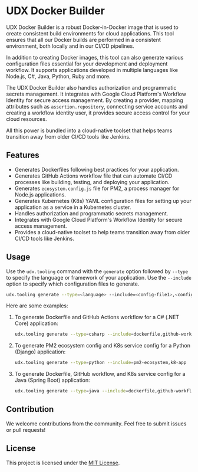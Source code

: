 # UDX Docker Builder

UDX Docker Builder is a robust Docker-in-Docker image that is used to create consistent build environments for cloud applications. This tool ensures that all our Docker builds are performed in a consistent environment, both locally and in our CI/CD pipelines.

In addition to creating Docker images, this tool can also generate various configuration files essential for your development and deployment workflow. It supports applications developed in multiple languages like Node.js, C#, Java, Python, Ruby and more.

The UDX Docker Builder also handles authorization and programmatic secrets management. It integrates with Google Cloud Platform's Workflow Identity for secure access management. By creating a provider, mapping attributes such as `assertion.repository`, connecting service accounts and creating a workflow identity user, it provides secure access control for your cloud resources.

All this power is bundled into a cloud-native toolset that helps teams transition away from older CI/CD tools like Jenkins.

## Features

- Generates Dockerfiles following best practices for your application.
- Generates GitHub Actions workflow file that can automate CI/CD processes like building, testing, and deploying your application.
- Generates `ecosystem.config.js` file for PM2, a process manager for Node.js applications.
- Generates Kubernetes (K8s) YAML configuration files for setting up your application as a service in a Kubernetes cluster.
- Handles authorization and programmatic secrets management.
- Integrates with Google Cloud Platform's Workflow Identity for secure access management.
- Provides a cloud-native toolset to help teams transition away from older CI/CD tools like Jenkins.

## Usage

Use the `udx.tooling` command with the `generate` option followed by `--type` to specify the language or framework of your application. Use the `--include` option to specify which configuration files to generate.

```bash
udx.tooling generate --type=<language> --include=<config-file1>,<config-file2>,...
```

Here are some examples:

1. To generate Dockerfile and GitHub Actions workflow for a C# (.NET Core) application:

   ```bash
   udx.tooling generate --type=csharp --include=dockerfile,github-workflow
   ```

2. To generate PM2 ecosystem config and K8s service config for a Python (Django) application:

   ```bash
   udx.tooling generate --type=python --include=pm2-ecosystem,k8-app
   ```

3. To generate Dockerfile, GitHub workflow, and K8s service config for a Java (Spring Boot) application:

   ```bash
   udx.tooling generate --type=java --include=dockerfile,github-workflow,k8-app
   ```

## Contribution

We welcome contributions from the community. Feel free to submit issues or pull requests!

## License

This project is licensed under the [MIT License](LICENSE).
